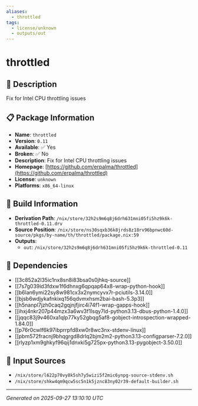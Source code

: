 ```yaml
---
aliases:
  - throttled
tags:
  - license/unknown
  - outputs/out
---
```


# throttled

## 📝 Description

Fix for Intel CPU throttling issues

## 📋 Package Information

- **Name**: `throttled`
- **Version**: `0.11`
- **Available**: ✅ Yes
- **Broken**: ✅ No
- **Description**: Fix for Intel CPU throttling issues
- **Homepage**: [https://github.com/erpalma/throttled](https://github.com/erpalma/throttled)
- **License**: `unknown`
- **Platforms**: `x86_64-linux`

## 🔧 Build Information

- **Derivation Path**: `/nix/store/32h2s9m6q8j6drh631mni05fi5hz9k6k-throttled-0.11.drv`
- **Source Position**: `/nix/store/ns30sqxb36k8jrds8z18rv96bpnwc60d-source/pkgs/by-name/th/throttled/package.nix:59`
- **Outputs**:
  - `out`:  `/nix/store/32h2s9m6q8j6drh631mni05fi5hz9k6k-throttled-0.11`

## 🔗 Dependencies

- [[3c852a2l35ic1nx8sn8i83bsa0s0jhkq-source]]
- [[7s7g039id3fdxw1f6dhnxg6qpqap64x8-wrap-python-hook]]
- [[b6lan6ymi22sy8w981cx3x2nymcyvx7r-pciutils-3.14.0]]
- [[bjsb6wdjykafnkixq156qdvmxhsm2bai-bash-5.3p3]]
- [[h5nanpl7jzh0caq2gqjnjfjirc4i74f1-wrap-gapps-hook]]
- [[ihxj4nkr207p44mzx3a6wv3f1lsqy7ld-python3.13-dbus-python-1.4.0]]
- [[jqqc83j9v460xa1qlp77ky52gbqg5af8-gobject-introspection-wrapped-1.84.0]]
- [[p76r0cwlf6k97ibprrpfd8xw0r8wc3nx-stdenv-linux]]
- [[pbm572fracnj9bhqgrgd8drlq2bjm2m2-python3.13-configparser-7.2.0]]
- [[rlyzp1xm9ghkyf96qij1dnxki5g725px-python3.13-pygobject-3.50.0]]

## 📁 Input Sources

- `/nix/store/l622p70vy8k5sh7y5wizi5f2mic6ynpg-source-stdenv.sh`
- `/nix/store/shkw4qm9qcw5sc5n1k5jznc83ny02r39-default-builder.sh`

---
*Generated on 2025-09-27 13:10:10 UTC*
